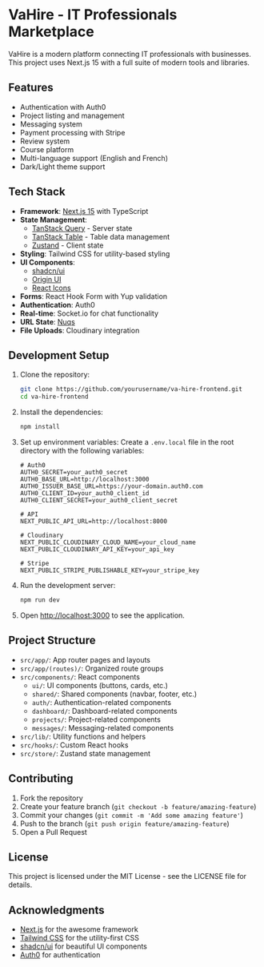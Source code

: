 # VaHire - IT Professionals Marketplace

VaHire is a modern platform connecting IT professionals with businesses. This project uses Next.js 15 with a full suite of modern tools and libraries.

## Features

- Authentication with Auth0
- Project listing and management
- Messaging system
- Payment processing with Stripe
- Review system
- Course platform
- Multi-language support (English and French)
- Dark/Light theme support

## Tech Stack

- **Framework**: [Next.js 15](https://nextjs.org/) with TypeScript
- **State Management**:
  - [TanStack Query](https://tanstack.com/query) - Server state
  - [TanStack Table](https://tanstack.com/table) - Table data management
  - [Zustand](https://github.com/pmndrs/zustand) - Client state
- **Styling**: Tailwind CSS for utility-based styling
- **UI Components**: 
  - [shadcn/ui](https://ui.shadcn.com/)
  - [Origin UI](https://originui.com/)
  - [React Icons](https://react-icons.github.io/react-icons/icons?name=pi)
- **Forms**: React Hook Form with Yup validation
- **Authentication**: Auth0
- **Real-time**: Socket.io for chat functionality
- **URL State**: [Nuqs](https://nuqs.47ng.com/)
- **File Uploads**: Cloudinary integration

## Development Setup

1. Clone the repository:
   ```bash
   git clone https://github.com/yourusername/va-hire-frontend.git
   cd va-hire-frontend
   ```

2. Install the dependencies:
   ```bash
   npm install
   ```

3. Set up environment variables:
   Create a `.env.local` file in the root directory with the following variables:
   ```
   # Auth0
   AUTH0_SECRET=your_auth0_secret
   AUTH0_BASE_URL=http://localhost:3000
   AUTH0_ISSUER_BASE_URL=https://your-domain.auth0.com
   AUTH0_CLIENT_ID=your_auth0_client_id
   AUTH0_CLIENT_SECRET=your_auth0_client_secret
   
   # API
   NEXT_PUBLIC_API_URL=http://localhost:8000
   
   # Cloudinary
   NEXT_PUBLIC_CLOUDINARY_CLOUD_NAME=your_cloud_name
   NEXT_PUBLIC_CLOUDINARY_API_KEY=your_api_key
   
   # Stripe
   NEXT_PUBLIC_STRIPE_PUBLISHABLE_KEY=your_stripe_key
   ```

4. Run the development server:
   ```bash
   npm run dev
   ```

5. Open [http://localhost:3000](http://localhost:3000) to see the application.

## Project Structure

- `src/app/`: App router pages and layouts
- `src/app/(routes)/`: Organized route groups 
- `src/components/`: React components
  - `ui/`: UI components (buttons, cards, etc.)
  - `shared/`: Shared components (navbar, footer, etc.)
  - `auth/`: Authentication-related components
  - `dashboard/`: Dashboard-related components
  - `projects/`: Project-related components
  - `messages/`: Messaging-related components
- `src/lib/`: Utility functions and helpers
- `src/hooks/`: Custom React hooks
- `src/store/`: Zustand state management

## Contributing

1. Fork the repository
2. Create your feature branch (`git checkout -b feature/amazing-feature`)
3. Commit your changes (`git commit -m 'Add some amazing feature'`)
4. Push to the branch (`git push origin feature/amazing-feature`)
5. Open a Pull Request

## License

This project is licensed under the MIT License - see the LICENSE file for details.

## Acknowledgments

- [Next.js](https://nextjs.org/) for the awesome framework
- [Tailwind CSS](https://tailwindcss.com/) for the utility-first CSS
- [shadcn/ui](https://ui.shadcn.com/) for beautiful UI components
- [Auth0](https://auth0.com/) for authentication
